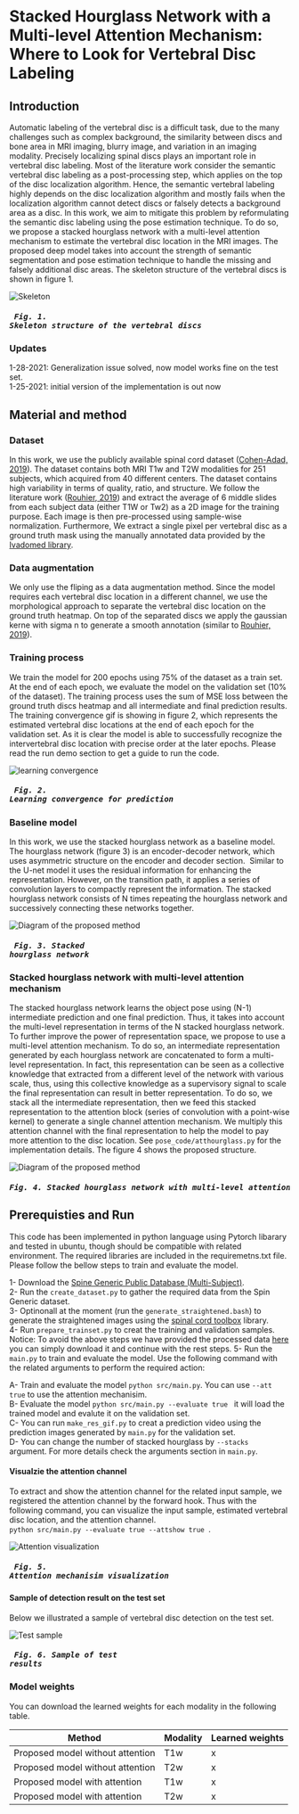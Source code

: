 # Stacked Hourglass Network with a Multi-level Attention Mechanism: Where to Look for Vertebral Disc Labeling


## Introduction
Automatic labeling of the vertebral disc is a difficult task, due to the many challenges such as complex background, the similarity between discs and bone area in MRI imaging, blurry image, and variation in an imaging modality. Precisely localizing spinal discs plays an important role in vertebral disc labeling. Most of the literature work consider the semantic vertebral disc labeling as a post-processing step, which applies on the top of the disc localization algorithm. Hence, the semantic vertebral labeling highly depends on the disc localization algorithm and mostly fails when the localization algorithm cannot detect discs or falsely detects a background area as a disc. In this work, we aim to mitigate this problem by reformulating the semantic disc labeling using the pose estimation technique. To do so, we propose a stacked hourglass network with a multi-level attention mechanism to estimate the vertebral disc location in the MRI images. The proposed deep model takes into account the strength of semantic segmentation and pose estimation technique to handle the missing and falsely additional disc areas. The skeleton structure of the vertebral discs is shown in figure 1.

![Skeleton](https://github.com/rezazad68/DeepSpine/blob/main/images/skeleton3.png)
##### <pre>                                            Fig. 1. Skeleton structure of the vertebral discs</pre>

### Updates

1-28-2021: Generalization issue solved, now model works fine on the test set. </br>
1-25-2021: initial version of the implementation is out now


## Material and method

### Dataset
In this work, we use the publicly available spinal cord dataset ([Cohen-Adad, 2019](https://github.com/spine-generic/data-multi-subject#spine-generic-public-database-multi-subject)). The dataset contains both MRI T1w and T2W modalities for 251 subjects, which acquired from 40 different centers. The dataset contains high variability in terms of quality, ratio, and structure. We follow the literature work ([Rouhier, 2019](https://arxiv.org/pdf/2003.04387.pdf)) and extract the average of 6 middle slides from each subject data (either T1W or Tw2) as a 2D image for the training purpose. Each image is then pre-processed using sample-wise normalization. Furthermore, We extract a single pixel per vertebral disc as a ground truth mask using the manually annotated data provided by the [Ivadomed library](https://ivadomed.org/en/latest/). 

### Data augmentation
We only use the fliping as a data augmentation method. Since the model requires each vertebral disc location in a different channel, we use the morphological approach to separate the vertebral disc location on the ground truth heatmap. On top of the separated discs we apply the gaussian kerne with sigma n to generate a smooth annotation (similar to [Rouhier, 2019](https://arxiv.org/pdf/2003.04387.pdf)).

### Training process
We train the model for 200 epochs using 75% of the dataset as a train set. At the end of each epoch, we evaluate the model on the validation set (10% of the dataset). The training process uses the sum of MSE loss between the ground truth discs heatmap and all intermediate and final prediction results. The training convergence gif is showing in figure 2, which represents the estimated vertebral disc locations at the end of each epoch for the validation set. As it is clear the model is able to successfully recognize the intervertebral disc location with precise order at the later epochs. Please read the run demo section to get a guide to run the code.

![learning convergence](https://github.com/rezazad68/DeepSpine/blob/main/images/Learning%20convergence.gif)
##### <pre>                                            Fig. 2. Learning convergence for prediction </pre>

### Baseline model
In this work, we use the stacked hourglass network as a baseline model. The hourglass network (figure 3) is an encoder-decoder network, which uses asymmetric structure on the encoder and decoder section.  Similar to the U-net model it uses the residual information for enhancing the representation. However, on the transition path, it applies a series of convolution layers to compactly represent the information. The stacked hourglass network consists of N times repeating the hourglass network and successively connecting these networks together.

![Diagram of the proposed method](https://github.com/rezazad68/DeepSpine/blob/main/images/stackedhourglass.png)
##### <pre>                                            Fig. 3. Stacked hourglass network </pre>

### Stacked hourglass network with multi-level attention mechanism
The stacked hourglass network learns the object pose using (N-1) intermediate prediction and one final prediction. Thus, it takes into account the multi-level representation in terms of the N stacked hourglass network. To further improve the power of representation space, we propose to use a multi-level attention mechanism. To do so, an intermediate representation generated by each hourglass network are concatenated to form a multi-level representation. In fact, this representation can be seen as a collective knowledge that extracted from a different level of the network with various scale, thus, using this collective knowledge as a supervisory signal to scale the final representation can result in better representation. To do so, we stack all the intermediate representation, then we feed this stacked representation to the attention block (series of convolution with a point-wise kernel) to generate a single channel attention mechanism. We multiply this attention channel with the final representation to help the model to pay more attention to the disc location. See `pose_code/atthourglass.py` for the implementation details. The figure 4 shows the proposed structure. 

![Diagram of the proposed method](https://github.com/rezazad68/DeepSpine/blob/main/images/proposed%20method2.png)
##### <pre>                         Fig. 4. Stacked hourglass network with multi-level attention mechanisim </pre>

## Prerequisties and Run
This code has been implemented in python language using Pytorch libarary and tested in ubuntu, though should be compatible with related environment. The required libraries are included in the requiremetns.txt file. Please follow the bellow steps to train and evaluate the model. </br>

1- Download the [Spine Generic Public Database (Multi-Subject)](https://github.com/spine-generic/data-multi-subject#spine-generic-public-database-multi-subject).</br>
2- Run the `create_dataset.py` to gather the required data from the Spin Generic dataset. </br>
3- Optinonall at the moment (run the `generate_straightened.bash`) to generate the straightened images using the [spinal cord toolbox](https://spinalcordtoolbox.com/en/stable/index.html) library. </br>
4- Run `prepare_trainset.py` to creat the training and validation samples. </br>
Notice: To avoid the above steps we have provided the processed data [here]() you can simply download it and continue with the rest steps. 
5- Run the `main.py` to train and evaluate the model. Use the following command with the related arguments to perform the required action:</br>

A- Train and evaluate the model `python src/main.py`. You can use `--att true` to use the attention mechanisim. </br>
B- Evaluate the model `python src/main.py --evaluate true ` it will load the trained model and evalute it on the validation set. </br>
C- You can run `make_res_gif.py` to creat a prediction video using the prediction images generated by `main.py` for the validation set.  </br>
D- You can change the number of stacked hourglass by `--stacks ` argument. For more details check the arguments section in `main.py`.

#### Visualzie the attention channel

To extract and show the attention channel for the related input sample, we registered the attention channel by the forward hook. Thus with the following command, you can visualize the input sample, estimated vertebral disc location, and the attention channel. </br>
`python src/main.py --evaluate true --attshow true `. </br>

![Attention visualization](https://github.com/rezazad68/DeepSpine/blob/main/images/attention_visualizationnew.png)
##### <pre>                                            Fig. 5. Attention mechanisim visualization </pre>


#### Sample of detection result on the test set
Below we illustrated a sample of vertebral disc detection on the test set. 

![Test sample](https://github.com/rezazad68/DeepSpine/blob/main/images/test_result1.png)
##### <pre>                                            Fig. 6. Sample of test results </pre>

### Model weights
You can download the learned weights for each modality in the following table. 

Method | Modality |Learned weights
------------ | -------------|----
Proposed model without attention | T1w | x
Proposed model without attention | T2w | x
Proposed model with    attention | T1w | x
Proposed model with    attention | T2w | x




